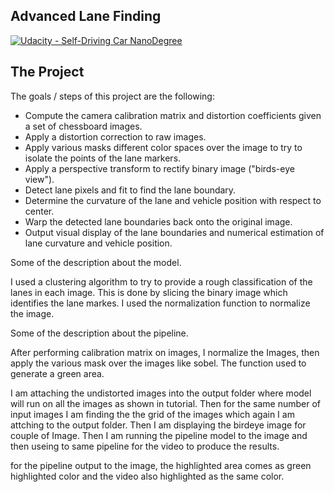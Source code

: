 ## Advanced Lane Finding
[![Udacity - Self-Driving Car NanoDegree](https://s3.amazonaws.com/udacity-sdc/github/shield-carnd.svg)](http://www.udacity.com/drive)

The Project
---
The goals / steps of this project are the following:

* Compute the camera calibration matrix and distortion coefficients given a set of chessboard images.
* Apply a distortion correction to raw images.
* Apply various masks different color spaces over the image to try to isolate the points of the lane markers.
* Apply a perspective transform to rectify binary image ("birds-eye view").
* Detect lane pixels and fit to find the lane boundary.
* Determine the curvature of the lane and vehicle position with respect to center.
* Warp the detected lane boundaries back onto the original image.
* Output visual display of the lane boundaries and numerical estimation of lane curvature and vehicle position.

Some of the description about the model.

I used a clustering algorithm to try to provide a rough classification of the lanes in each image. This is done by slicing the binary image which identifies the lane markes. I used the normalization function to normalize the image. 

Some of the description about the pipeline.

After performing calibration matrix on images, I normalize the Images, then apply the various mask over the images like sobel. The function used to generate a green area.

I am attaching the undistorted images into the output folder where model will run on all the images as shown in tutorial. Then for the same number of input images I am finding the the grid of the images which again I am attching to the output folder. Then I am displaying the birdeye image for couple of Image. Then I am running the pipeline model to the image and then useing to same pipeline for the video to produce the results.

for the pipeline output to the image, the highlighted area comes as green highlighted color and the video also highlighted as the same color.
